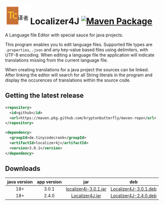 <img width="82" align="left" src="https://raw.githubusercontent.com/kryptonbutterfly/Localizer4J/master/resources/icon_82x82.png"/>

# Localizer4J [![Maven Package](https://github.com/kryptonbutterfly/Localizer4J/actions/workflows/maven-publish.yml/badge.svg)](https://github.com/kryptonbutterfly/Localizer4J/actions/workflows/maven-publish.yml)
A Language file Editor with special sauce for java projects.

This program enables you to edit language files.
Supported file types are `.properties`, `.json` and any key-value based files using delimiters, with UTF-8 encoding.
When editing a language file the application will indicate translations missing from the current language file.

When creating translations for a java project the sources can be linked.
After linking the editor will search for all String literals in the program and display the occurences of translations within the source code.

## Getting the latest release

```xml
<repository>
  <id>github</id>
  <url>https://maven.pkg.github.com/kryptonbutterfly/maven-repo</url>
</repository>
```

```xml
<dependency>
  <groupId>de.tinycodecrank</groupId>
  <artifactId>localizer4j</artifactId>
  <version>3.0.1</version>
</dependency>
```

## Downloads

java version | app version | jar | deb
:----------: | :---------: | :-: | :-:
18+          | 3.0.1       | [localizer4j-3.0.1.jar](https://github.com/kryptonbutterfly/Localizer4J/releases/download/v3.0.1/localizer4j-3.0.1.jar) | [Localizer4J-3.0.1.deb](https://github.com/kryptonbutterfly/Localizer4J/releases/download/v3.0.1/Localizer4J-3.0.1.deb)
18+          | 2.4.0       | [Localizer4J.jar](https://github.com/kryptonbutterfly/Localizer4J/releases/download/v2.4.0/Localizer4J.jar) | [Localizer4J-2.4.0.deb](https://github.com/kryptonbutterfly/Localizer4J/releases/download/v2.4.0/Localizer4J-2.4.0.deb)
